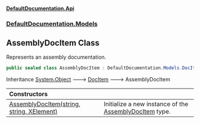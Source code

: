 #### [DefaultDocumentation.Api](index.md 'index')
### [DefaultDocumentation.Models](index.md#DefaultDocumentation.Models 'DefaultDocumentation.Models')

## AssemblyDocItem Class

Represents an assembly documentation.

```csharp
public sealed class AssemblyDocItem : DefaultDocumentation.Models.DocItem
```

Inheritance [System.Object](https://docs.microsoft.com/en-us/dotnet/api/System.Object 'System.Object') &#129106; [DocItem](DocItem.md 'DefaultDocumentation.Models.DocItem') &#129106; AssemblyDocItem

| Constructors | |
| :--- | :--- |
| [AssemblyDocItem(string, string, XElement)](AssemblyDocItem.AssemblyDocItem(string,string,XElement).md 'DefaultDocumentation.Models.AssemblyDocItem.AssemblyDocItem(string, string, System.Xml.Linq.XElement)') | Initialize a new instance of the [AssemblyDocItem](AssemblyDocItem.md 'DefaultDocumentation.Models.AssemblyDocItem') type. |
